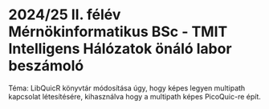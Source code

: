 # 2024/25 II. félév Mérnökinformatikus BSc - TMIT Intelligens Hálózatok önáló labor beszámoló
Téma: LibQuicR könyvtár módosítása úgy, hogy képes legyen multipath kapcsolat létesítésére, kihasználva hogy a multipath képes PicoQuic-re épít.
